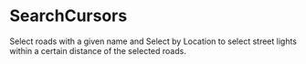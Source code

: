 # SearchCursors

Select roads with a given name and Select by Location to select street lights within a certain distance of the selected roads.  
